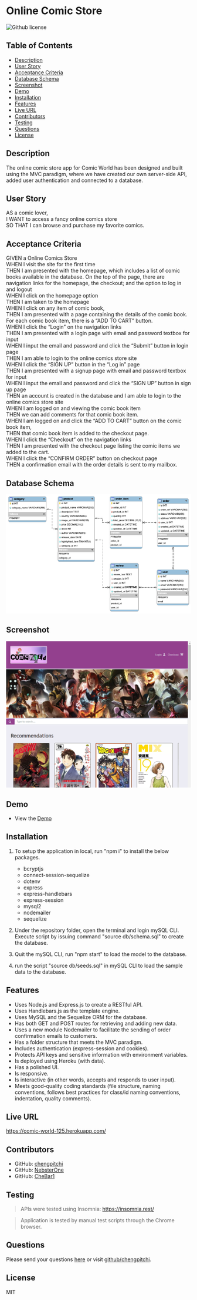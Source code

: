 # Online Comic Store
![Github license](https://img.shields.io/badge/license-MIT-blue.svg)

## Table of Contents
* [Description](#description)
* [User Story](#user-story)
* [Acceptance Criteria](#acceptance-criteria)
* [Database Schema](#database-schema)
* [Screenshot](#screenshot)
* [Demo](#demo)
* [Installation](#installation)
* [Features](#features)
* [Live URL](#live-url)
* [Contributors](#contributors)
* [Testing](#testing)
* [Questions](#questions)
* [License](#license)

## Description
The online comic store app for Comic World has been designed and built using the MVC paradigm, where we have created our own server-side API, added user authentication and connected to a database.

## User Story
AS a comic lover,<br />
I WANT to access a fancy online comics store<br />
SO THAT I can browse and purchase my favorite comics. 

## Acceptance Criteria
GIVEN a Online Comics Store<br />
WHEN I visit the site for the first time<br />
THEN I am presented with the homepage, which includes a list of comic books available in the database. On the top of the page, there are navigation links for the homepage,  the checkout; and the option to log in and logout<br /> 
WHEN I click on the homepage option<br />
THEN I am taken to the homepage<br />
WHEN I click on any item of comic book,<br />
THEN I am presented with a page containing the details of the comic book.  For each comic book item, there is a “ADD TO CART” button.<br />
WHEN I click the “Login” on the navigation links<br />
THEN I am presented with a login page with email and password textbox for input<br />
WHEN I input the email and password and click the “Submit” button in login page<br />
THEN I am able to login to the online comics store site<br />
WHEN I click the “SIGN UP” button in the “Log in” page<br />
THEN I am presented with a signup page with email and password textbox for input<br />
WHEN I input the email and password and click the “SIGN UP” button in sign up page<br />
THEN an account is created in the database and I am able to login to the online comics store site<br />
WHEN I am logged on and viewing the comic book item<br />
THEN we can add comments for that comic book item. <br />
WHEN I am logged on and click the “ADD TO CART” button on the comic book item,<br /> 
THEN that comic book item is added to the checkout page.<br />
WHEN I click the “Checkout” on the navigation links<br />
THEN I am presented with the checkout page listing the comic items we added to the cart.<br /> 
WHEN I click the “CONFIRM ORDER” button on checkout page<br />
THEN a confirmation email with the order details is sent to my mailbox. 

## Database Schema
![DatabaseSchema](./public/images/model.png)


## Screenshot
![ScreenShot](./public/images/ReadmeScreenshot%202022-12-14%20151240.png)

## Demo
* View the [Demo]()

## Installation

1. To setup the application in local, run "npm i" to install the below packages. 
    * bcryptjs
    * connect-session-sequelize
    * dotenv
    * express
    * express-handlebars
    * express-session
    * mysql2
    * nodemailer
    * sequelize

2. Under the repository folder, open the terminal and login mySQL CLI.  Execute script by issuing command "source db/schema.sql" to create the database. 

3. Quit the mySQL CLI, run "npm start" to load the model to the database. 

4. run the script "source db/seeds.sql" in mySQL CLI to load the sample data to the database. 

## Features
* Uses Node.js and Express.js to create a RESTful API.
* Uses Handlebars.js as the template engine.
* Uses MySQL and the Sequelize ORM for the database.
* Has both GET and POST routes for retrieving and adding new data.
* Uses a new module Nodemailer to facilitate the sending of order confirmation emails to customers.
* Has a folder structure that meets the MVC paradigm.
* Includes authentication (express-session and cookies).
* Protects API keys and sensitive information with environment variables.
* Is deployed using Heroku (with data).
* Has a polished UI.
* Is responsive.
* Is interactive (in other words, accepts and responds to user input).
* Meets good-quality coding standards (file structure, naming conventions, follows best practices for class/id naming conventions, indentation, quality comments).

## Live URL 
https://comic-world-125.herokuapp.com/

## Contributors
* GitHub: [chengpitchi](https://github.com/chengpitchi)
* GitHub: [NebsterOne](https://github.com/NebsterOne)
* GitHub: [CheBar1](https://github.com/CheBar1)

## Testing
> APIs were tested using Insomnia: https://insomnia.rest/ 

> Application is tested by manual test scripts through the Chrome browser.  

## Questions
Please send your questions [here](mailto:findme@gmail.com?subject=[GitHub]%20Dev%20Connect) or visit [github/chengpitchi](https://github.com/chengpitchi).

## License
MIT